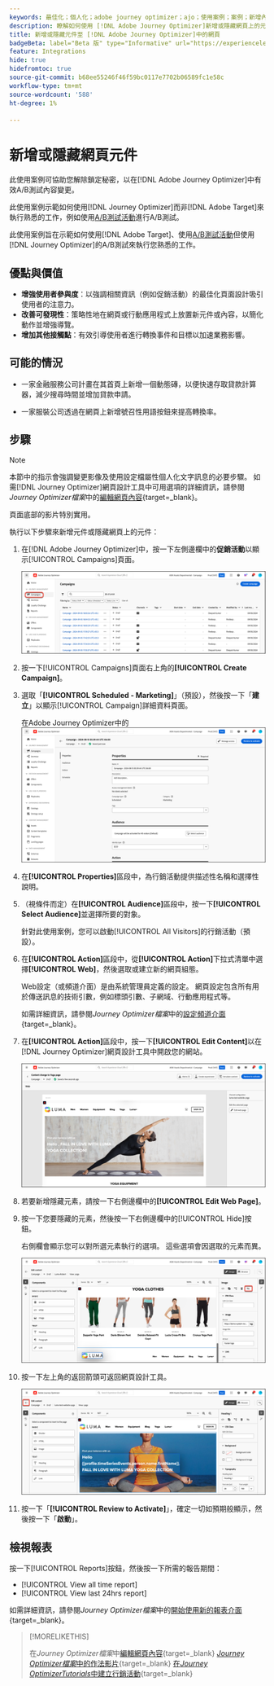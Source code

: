 ```yaml
---
keywords: 最佳化；個人化；adobe journey optimizer；ajo；使用案例；案例；新增內容；隱藏內容；新增元件；隱藏元件
description: 瞭解如何使用 [!DNL Adobe Journey Optimizer]新增或隱藏網頁上的元件。
title: 新增或隱藏元件至 [!DNL Adobe Journey Optimizer]中的網頁
badgeBeta: label="Beta 版" type="Informative" url="https://experienceleague.adobe.com/docs/target/using/introduction/intro.html#beta newtab=true" tooltip=" [!DNL Adobe Target] 有哪些 Beta 版功能。"
feature: Integrations
hide: true
hidefromtoc: true
source-git-commit: b68ee55246f46f59bc0117e7702b06589fc1e58c
workflow-type: tm+mt
source-wordcount: '588'
ht-degree: 1%

---
```


# 新增或隱藏網頁元件

此使用案例可協助您解除鎖定秘密，以在[!DNL Adobe Journey Optimizer]中有效A/B測試內容變更。

此使用案例示範如何使用[!DNL Journey Optimizer]而非[!DNL Adobe Target]來執行熟悉的工作，例如使用[A/B測試活動](/help/main/c-activities/t-test-ab/test-ab.md)進行A/B測試。

此使用案例旨在示範如何使用[!DNL Adobe Target]、使用[A/B測試活動](/help/main/c-activities/t-test-ab/test-ab.md)但使用[!DNL Journey Optimizer]的A/B測試來執行您熟悉的工作。

## 優點與價值

* **增強使用者參與度**：以強調相關資訊（例如促銷活動）的最佳化頁面設計吸引使用者的注意力。
* **改善可發現性**：策略性地在網頁或行動應用程式上放置新元件或內容，以簡化動作並增強導覽。
* **增加其他接觸點**：有效引導使用者進行轉換事件和目標以加速業務影響。

## 可能的情況

* 一家金融服務公司計畫在其首頁上新增一個動態磚，以便快速存取貸款計算器，減少搜尋時間並增加貸款申請。

* 一家服裝公司透過在網頁上新增號召性用語按鈕來提高轉換率。

## 步驟

>[!NOTE]
>
>本節中的指示會強調變更影像及使用設定檔屬性個人化文字訊息的必要步驟。 如需[!DNL Journey Optimizer]網頁設計工具中可用選項的詳細資訊，請參閱&#x200B;*Journey Optimizer檔案*&#x200B;中的[編輯網頁內容](https://experienceleague.adobe.com/en/docs/journey-optimizer/using/web/author-web-pages/edit-web-content){target=_blank}。
>
>頁面底部的影片特別實用。

執行以下步驟來新增元件或隱藏網頁上的元件：

1. 在[!DNL Adobe Journey Optimizer]中，按一下左側邊欄中的&#x200B;**促銷活動**&#x200B;以顯示[!UICONTROL Campaigns]頁面。

   ![醒目提示「行銷活動」索引標籤的Adobe Journey Optimizer登陸頁面。](/help/main/c-integrating-target-with-mac/ajo/assets/ajo-landing-page.png)

1. 按一下[!UICONTROL Campaigns]頁面右上角的&#x200B;**[!UICONTROL Create Campaign]**。

1. 選取「**[!UICONTROL Scheduled - Marketing]**」（預設），然後按一下「**建立**」以顯示[!UICONTROL Campaign]詳細資料頁面。

   在Adobe Journey Optimizer中的![行銷活動詳細資訊頁面](/help/main/c-integrating-target-with-mac/ajo/assets/campaign-details.png)

1. 在&#x200B;**[!UICONTROL Properties]**&#x200B;區段中，為行銷活動提供描述性名稱和選擇性說明。

1. （視條件而定）在&#x200B;**[!UICONTROL Audience]**&#x200B;區段中，按一下&#x200B;**[!UICONTROL Select Audience]**&#x200B;並選擇所要的對象。

   針對此使用案例，您可以啟動[!UICONTROL All Visitors]的行銷活動（預設）。

1. 在&#x200B;**[!UICONTROL Action]**&#x200B;區段中，從&#x200B;**[!UICONTROL Action]**&#x200B;下拉式清單中選擇&#x200B;**[!UICONTROL Web]**，然後選取或建立新的網頁組態。

   Web設定（或頻道介面）是由系統管理員定義的設定。 網頁設定包含所有用於傳送訊息的技術引數，例如標頭引數、子網域、行動應用程式等。

   如需詳細資訊，請參閱&#x200B;*Journey Optimizer檔案*&#x200B;中的[設定頻道介面](https://experienceleague.adobe.com/en/docs/journey-optimizer/using/configuration/channel-surfaces#set-up-channel-surfaces){target=_blank}。

1. 在&#x200B;**[!UICONTROL Action]**&#x200B;區段中，按一下&#x200B;**[!UICONTROL Edit Content]**&#x200B;以在[!DNL Journey Optimizer]網頁設計工具中開啟您的網站。

   ![LUMA網站上的瑜伽登陸頁面](/help/main/c-integrating-target-with-mac/ajo/assets/luma-yoga-landing.png)

1. 若要新增隱藏元素，請按一下右側邊欄中的&#x200B;**[!UICONTROL Edit Web Page]**。

1. 按一下您要隱藏的元素，然後按一下右側邊欄中的[!UICONTROL Hide]按鈕。

   右側欄會顯示您可以對所選元素執行的選項。 這些選項會因選取的元素而異。

   ![隱藏元素按鈕](/help/main/c-integrating-target-with-mac/ajo/assets/hide-element.png)

1. 按一下左上角的返回箭頭可返回網頁設計工具。

   ![後退箭號](/help/main/c-integrating-target-with-mac/ajo/assets/back-arrow.png)

1. 按一下「**[!UICONTROL Review to Activate]**」，確定一切如預期般顯示，然後按一下「**啟動**」。

## 檢視報表

按一下[!UICONTROL Reports]按鈕，然後按一下所需的報告期間：

* [!UICONTROL View all time report]
* [!UICONTROL View last 24hrs report]

如需詳細資訊，請參閱&#x200B;*Journey Optimizer檔案*&#x200B;中的[開始使用新的報表介面](https://experienceleague.adobe.com/en/docs/journey-optimizer/using/channel-report/report-gs-cja){target=_blank}。

>[!MORELIKETHIS]
>
>在&#x200B;*Journey Optimizer檔案*&#x200B;中[編輯網頁內容](https://experienceleague.adobe.com/en/docs/journey-optimizer/using/web/author-web-pages/edit-web-content){target=_blank}
>[*Journey Optimizer檔案*&#x200B;中的作法影片](https://experienceleague.adobe.com/en/docs/journey-optimizer/using/web/author-web-pages/edit-web-content#video){target=_blank}
>[在&#x200B;*Journey OptimizerTutorials*&#x200B;中建立行銷活動](https://experienceleague.adobe.com/en/docs/journey-optimizer-learn/tutorials/create-campaigns/create-a-campaign){target=_blank}